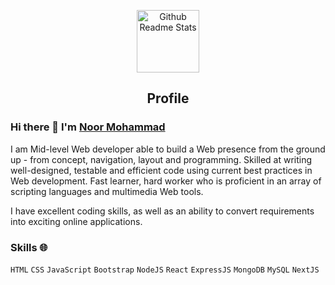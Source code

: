 <p align="center">
 <img width="100px" src="https://res.cloudinary.com/anuraghazra/image/upload/v1594908242/logo_ccswme.svg" align="center" alt="Github Readme Stats" />
 <h2 align="center">Profile</h2>
</p>

### Hi there 👋 I'm [Noor Mohammad](https://anandmainali.com.np)

I am Mid-level Web developer able to build a Web presence from the ground up - from concept, navigation, layout and programming. Skilled at writing well-designed, testable and efficient code using current best practices in Web development. Fast learner, hard worker who is proficient in an array of scripting languages and multimedia Web tools.

I have excellent coding skills, as well as an ability to convert requirements into exciting online applications.

### Skills 🌐

`HTML` `CSS` `JavaScript` `Bootstrap` `NodeJS` `React`  `ExpressJS` `MongoDB` `MySQL` `NextJS`
